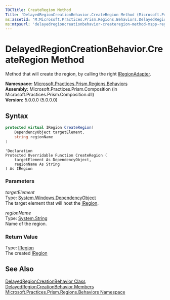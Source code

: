 ```yaml
---
TOCTitle: CreateRegion Method
Title: 'DelayedRegionCreationBehavior.CreateRegion Method (Microsoft.Practices.Prism.Regions.Behaviors)'
ms:assetid: 'M:Microsoft.Practices.Prism.Regions.Behaviors.DelayedRegionCreationBehavior.CreateRegion(System.Windows.DependencyObject,System.String)'
ms:mtpsurl: 'delayedregioncreationbehavior-createregion-method-mspp-regions-behaviors.md'
---
```


# DelayedRegionCreationBehavior.CreateRegion Method

Method that will create the region, by calling the right [IRegionAdapter](/patterns-practices/reference/iregionadapter-interface-mspp-regions).

**Namespace:** [Microsoft.Practices.Prism.Regions.Behaviors](/patterns-practices/reference/mspp-regions-behaviors-namespace)<br/>
**Assembly:** Microsoft.Practices.Prism.Composition (in Microsoft.Practices.Prism.Composition.dll)<br/>
**Version:** 5.0.0.0 (5.0.0.0)

## Syntax
```C#
protected virtual IRegion CreateRegion(
	DependencyObject targetElement,
	string regionName
)
```

```VB
'Declaration
Protected Overridable Function CreateRegion ( 
	targetElement As DependencyObject,
	regionName As String
) As IRegion
```
### Parameters

*targetElement*  
Type: [System.Windows.DependencyObject](http://msdn.microsoft.com/en-us/library/ms589309)  
The target element that will host the [IRegion](/patterns-practices/reference/iregion-interface-mspp-regions).

*regionName*  
Type: [System.String](http://msdn.microsoft.com/en-us/library/s1wwdcbf)  
Name of the region.

### Return Value

Type: [IRegion](/patterns-practices/reference/iregion-interface-mspp-regions)  
The created [IRegion](/patterns-practices/reference/iregion-interface-mspp-regions)

## See Also

[DelayedRegionCreationBehavior Class](/patterns-practices/reference/delayedregioncreationbehavior-class-mspp-regions-behaviors)<br/>
[DelayedRegionCreationBehavior Members](/patterns-practices/reference/delayedregioncreationbehavior-members-mspp-regions-behaviors)<br/>
[Microsoft.Practices.Prism.Regions.Behaviors Namespace](/patterns-practices/reference/mspp-regions-behaviors-namespace)<br/>